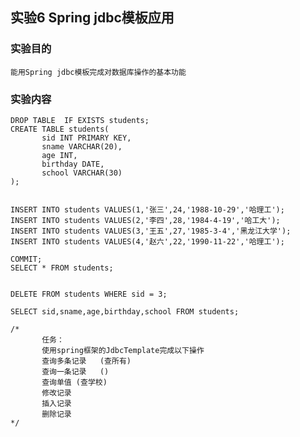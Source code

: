 ## 实验6 Spring jdbc模板应用


### 实验目的
	能用Spring jdbc模板完成对数据库操作的基本功能


### 实验内容

	DROP TABLE  IF EXISTS students;
	CREATE TABLE students(
	       sid INT PRIMARY KEY,
	       sname VARCHAR(20),
	       age INT,
	       birthday DATE,
	       school VARCHAR(30)
	);
	
	
	INSERT INTO students VALUES(1,'张三',24,'1988-10-29','哈理工');
	INSERT INTO students VALUES(2,'李四',28,'1984-4-19','哈工大');
	INSERT INTO students VALUES(3,'王五',27,'1985-3-4','黑龙江大学');
	INSERT INTO students VALUES(4,'赵六',22,'1990-11-22','哈理工');
	
	COMMIT;
	SELECT * FROM students;
	
	
	DELETE FROM students WHERE sid = 3;
	
	SELECT sid,sname,age,birthday,school FROM students;

	/*
	       任务：
	       使用spring框架的JdbcTemplate完成以下操作       
	       查询多条记录	(查所有)	
	       查询一条记录	()	
	       查询单值	(查学校)	
	       修改记录		
	       插入记录		
	       删除记录
	*/
